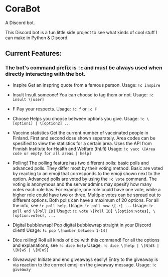 # CoraBot
A Discord bot.

This Discord bot is a fun little side project to see what kinds of cool stuff I can make in Python & Discord.

## Current Features:

### The bot's command prefix is `!c` and must be always used when directly interacting with the bot.

* Inspire
Get an inspring quote from a famous person.
Usage: `!c inspire`

* Insult
Insult someone! You can choose to tag them or not.
Usage: `!c insult \[user]`

* F
Pay your respects.
Usage: `!c f` or `!c F`

* Choose
Helps you choose between options you give.
Usage: `!c \[option1] | \[option2] ...`


* Vaccine statistics
Get the current number of vaccinated people in Finland. First and second dose shown separately. Area codes can be spesified to view the statistics for a certain area.
Uses the API from Finnish Institute for Health and Welfare (thl.fi)
Usage: `!c vacc \[Area code or empty for all areas | help]`

* Polling!
The polling feature has two different polls: basic polls and advanced polls. They differ most by their voting method. Basic are voted by reacting to an emoji that corresponds to the emoji shown next to the option.
Advanced polls are voted by using the `!c vote` command. The voting is anonymous and the server admins may spesify how many votes each role has. For example, one role could have one vote, while a higher role could have two or three. Multiple votes can be spread out to different options.
Both polls can have a maximum of 20 options. For all the info, see `!c poll help`.
Usage: `!c poll new \[-r] ...`
Usage: `!c poll end \[Poll ID]`
Usage: `!c vote \[Poll ID] \[option:votes], \[option:votes], ...`

* Digital bubblewrap!
Pop digital bubblewrap straight in your Discord client!
Usage: `!c pop \[number between 1-14]`

* Dice rolling!
Roll all kinds of dice with this command!
For all the options and explanations, see `!c dice help`
Usage: `!c dice \[help | \[N]dS | \[N]wS | \[N]uS]`

* Giveaways!
Initiate and end giveaways easily!
Entry to the giveaway is via reaction to the correct emoji on the giveaway message.
Usage: `!c giveaway`